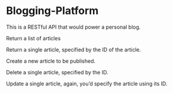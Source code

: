 # Blogging-Platform

This is a RESTful API that would power a personal blog.

  Return a list of articles
  
  Return a single article, specified by the ID of the article.
  
  Create a new article to be published.
  
  Delete a single article, specified by the ID.
  
  Update a single article, again, you’d specify the article using its ID.
